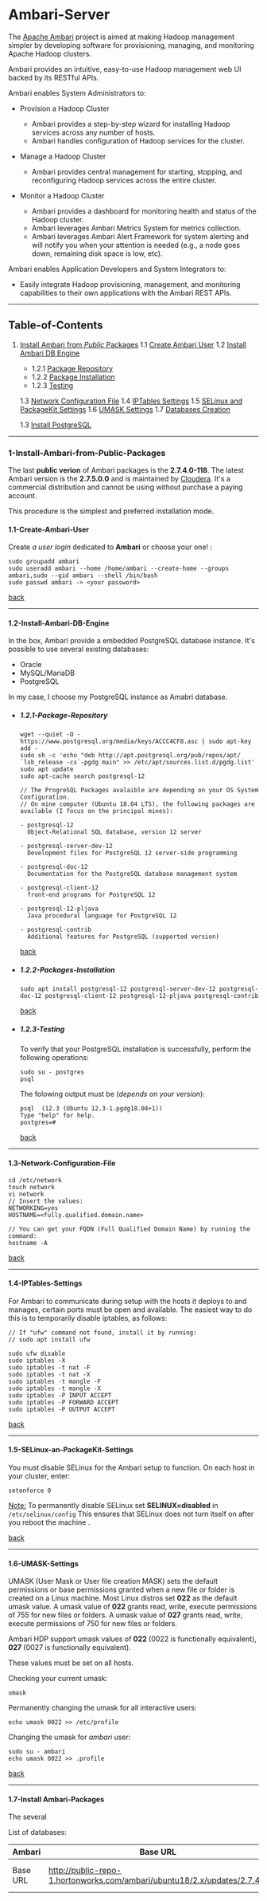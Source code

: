 # Ambari-Server

The [Apache Ambari](https://ambari.apache.org/) project is aimed at making Hadoop management simpler by developing software for provisioning, managing, and monitoring Apache Hadoop clusters.

Ambari provides an intuitive, easy-to-use Hadoop management web UI backed by its RESTful APIs.

Ambari enables System Administrators to:

+ Provision a Hadoop Cluster
  + Ambari provides a step-by-step wizard for installing Hadoop services across any number of hosts.
  + Ambari handles configuration of Hadoop services for the cluster.

+ Manage a Hadoop Cluster
  + Ambari provides central management for starting, stopping, and reconfiguring Hadoop services across the entire cluster.

+ Monitor a Hadoop Cluster
  + Ambari provides a dashboard for monitoring health and status of the Hadoop cluster.
  + Ambari leverages Ambari Metrics System for metrics collection.
  + Ambari leverages Ambari Alert Framework for system alerting and will notify you when your attention is needed (e.g., a node goes down, remaining disk space is low, etc).

Ambari enables Application Developers and System Integrators to:
+ Easily integrate Hadoop provisioning, management, and monitoring capabilities to their own applications with the Ambari REST APIs.

-----------------------------
## Table-of-Contents

1. [Install Ambari from *Public* Packages](#1-Install-Ambari-from-Public-Packages)
1.1 [Create Ambari User](#1.1-Create-Ambari-User)
1.2 [Install Ambari DB Engine](#1.2-Install-Ambari-DB-Engine)
   + 1.2.1 [Package Repository](#1.2.1-Package-Repository)
   + 1.2.2 [Package Installation](#1.2.2-Packages-Installation)
   + 1.2.3 [Testing](1.2.3-Testing)
   
   1.3 [Network Configuration File](#1.3-Network-Configuration-File)
   1.4 [IPTables Settings](#1.4-IPTables-Settings)
   1.5 [SELinux and PackageKit Settings](#1.5-SELinux-an-PackageKit-settings)
   1.6 [UMASK Settings](#1.6-UMASK-Settings)
   1.7 [Databases Creation](#1.7-Databases-Creation)


    1.3 [Install PostgreSQL](#1.2-Install-PostgreSQL)



-----------------------------
### 1-Install-Ambari-from-Public-Packages
The last **public verion** of Ambari packages is the **2.7.4.0-118**. The latest Ambari version is the **2.7.5.0.0** and is maintained by [Cloudera](https://docs.cloudera.com/HDPDocuments/Ambari/Ambari-2.7.5.0/index.html). It's a commercial distribution and cannot be using without purchase a paying account.

This procedure is the simplest and preferred installation mode.

#### 1.1-Create-Ambari-User
Create *a user login* dedicated to **Ambari** or choose your one! :
```
sudo groupadd ambari
sudo useradd ambari --home /home/ambari --create-home --groups ambari,sudo --gid ambari --shell /bin/bash
sudo passwd ambari -> <your password>
```
[back](#Table-of-Contents)


-----------------------------

#### 1.2-Install-Ambari-DB-Engine
In the box, Ambari provide a embedded PostgreSQL database instance.
It's possible to use several existing databases:
+ Oracle
+ MySQL/MariaDB
+ PostgreSQL  


In my case, I choose my PostgreSQL instance as Amabri database.

 + ##### 1.2.1-Package-Repository

      ```
      wget --quiet -O - https://www.postgresql.org/media/keys/ACCC4CF8.asc | sudo apt-key add -
      sudo sh -c 'echo "deb http://apt.postgresql.org/pub/repos/apt/ `lsb_release -cs`-pgdg main" >> /etc/apt/sources.list.d/pgdg.list'
      sudo apt update
      sudo apt-cache search postgresql-12

      // The ProgreSQL Packages avalaible are depending on your OS System Configuration.
      // On mine computer (Ubuntu 18.04 LTS), the following packages are available (I focus on the principal mines):

      - postgresql-12
        Object-Relational SQL database, version 12 server

      - postgresql-server-dev-12
        Development files for PostgreSQL 12 server-side programming

      - postgresql-doc-12
        Documentation for the PostgreSQL database management system

      - postgresql-client-12
        front-end programs for PostgreSQL 12

      - postgresql-12-pljava
        Java procedural language for PostgreSQL 12

      - postgresql-contrib
        Additional features for PostgreSQL (supported version)
      ```
    [back](#Table-of-Contents)

 + ##### 1.2.2-Packages-Installation
    ```
    sudo apt install postgresql-12 postgresql-server-dev-12 postgresql-doc-12 postgresql-client-12 postgresql-12-pljava postgresql-contrib
    ```
    [back](#Table-of-Contents)
    
 + ##### 1.2.3-Testing
    To verify that your PostgreSQL installation is successfully, perform the following operations:
    ```
    sudo su - postgres
    psql
    ```
    The folowing output must be (*depends on your version*):
    ```
    psql  (12.3 (Ubuntu 12.3-1.pgdg18.04+1))
    Type "help" for help.
    postgres=#
    ```
    [back](#Table-of-Contents)


-----------------------------

#### 1.3-Network-Configuration-File
```
cd /etc/network
touch network
vi network
// Insert the values:
NETWORKING=yes
HOSTNAME=<fully.qualified.domain.name>

// You can get your FQDN (Full Qualified Domain Name) by running the command:
hostname -A
```
[back](#Table-of-Contents)

-----------------------------

#### 1.4-IPTables-Settings
For Ambari to communicate during setup with the hosts it deploys to and manages, certain ports must be open and available. The easiest way to do this is to temporarily disable iptables, as follows:
```
// If "ufw" command not found, install it by running:
// sudo apt install ufw

sudo ufw disable
sudo iptables -X
sudo iptables -t nat -F
sudo iptables -t nat -X
sudo iptables -t mangle -F
sudo iptables -t mangle -X
sudo iptables -P INPUT ACCEPT
sudo iptables -P FORWARD ACCEPT
sudo iptables -P OUTPUT ACCEPT
```
[back](#Table-of-Contents)

-----------------------------

#### 1.5-SELinux-an-PackageKit-Settings 
You must disable SELinux for the Ambari setup to function. On each host in your cluster, enter:
```
setenforce 0
```

<ins>Note:</ins>
To permanently disable SELinux set **SELINUX=disabled** in ```/etc/selinux/config``` This ensures that SELinux does not turn itself on after you reboot the machine .

[back](#Table-of-Contents)

-----------------------------

#### 1.6-UMASK-Settings
UMASK (User Mask or User file creation MASK) sets the default permissions or base permissions granted when a new file or folder is created on a Linux machine. Most Linux distros set **022** as the default umask value. A umask value of **022** grants read, write, execute permissions of 755 for new files or folders. A umask value of **027** grants read, write, execute permissions of 750 for new files or folders.

Ambari HDP support umask values of **022** (0022 is functionally equivalent), **027** (0027 is functionally equivalent).

These values must be set on all hosts.

Checking your current umask:
```
umask
```

Permanently changing the umask for all interactive users:
```
echo umask 0022 >> /etc/profile
```

Changing the umask for *ambari* user:
```
sudo su - ambari
echo umask 0022 >> .profile
```
[back](#Table-of-Contents)

-----------------------------

#### 1.7-Install Ambari-Packages
The several

List of databases:

| Ambari |Base URL | Repo File | Tarball |
| -------- | -------- | -------- | -------- |
| Base URL | http://public-repo-1.hortonworks.com/ambari/ubuntu18/2.x/updates/2.7.4.0 |[ambari.list](http://public-repo-1.hortonworks.com/ambari/ubuntu18/2.x/updates/2.7.4.0/ambari.list)| [ambari-2.7.4.0-ubuntu18.tar.gz](http://public-repo-1.hortonworks.com/ambari/ubuntu16/2.x/updates/2.7.4.0/ambari-2.7.4.0-ubuntu18.tar.gz) |
